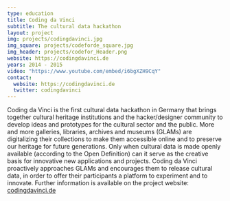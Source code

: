 ```yaml
---
type: education
title: Coding da Vinci
subtitle: The cultural data hackathon
layout: project
img: projects/codingdavinci.jpg
img_square: projects/codeforde_square.jpg
img_header: projects/codefor_Header.png
website: https://codingdavinci.de
years: 2014 - 2015
video: "https://www.youtube.com/embed/i6bgXZH9CqY"
contact:
  website: https://codingdavinci.de
  twitter: codingdavinci
---
```


Coding da Vinci is the first cultural data hackathon in Germany that brings together cultural heritage institutions and the hacker/designer community to develop ideas and prototypes for the cultural sector and the public.
More and more galleries, libraries, archives and museums (GLAMs) are digitalizing their collections to make them accessible online and to preserve our heritage for future generations. Only when cultural data is made openly available (according to the Open Definition) can it serve as the creative basis for innovative new applications and projects. Coding da Vinci proactively approaches GLAMs and encourages them to release cultural data, in order to offer their participants a platform to experiment and to innovate.
Further information is available on the project website: [codingdavinci.de]( http://www.codingdavinci.de/)
  